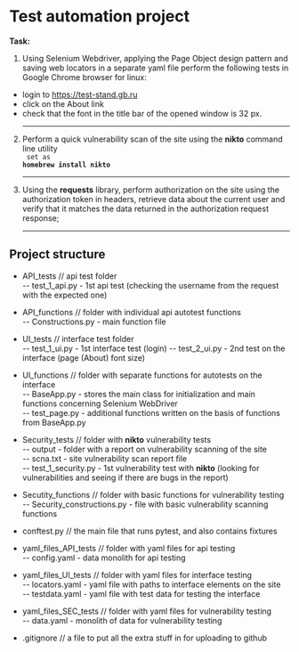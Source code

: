 # Test automation project<br>
<b>Task:</b><br>
1. Using Selenium Webdriver, applying the Page Object design pattern and saving web locators in a separate yaml file perform the following tests in Google Chrome browser for linux:
- login to https://test-stand.gb.ru
- click on the About link
- check that the font in the title bar of the opened window is 32 px.
<br><hr>
2. Perform a quick vulnerability scan of the site using the **nikto** command line utility<br>
<code> set as <b>homebrew install nikto</b> </code>
<br><hr>
3. Using the <b>requests</b> library, perform authorization on the site using the authorization token in headers, retrieve data about the current user and verify that it matches the data returned in the authorization request response;
<br><hr>

## Project structure
* API_tests // api test folder<br>
-- test_1_api.py - 1st api test (checking the username from the request with the expected one)

* API_functions // folder with individual api autotest functions<br>
-- Constructions.py - main function file

* UI_tests // interface test folder<br>
-- test_1_ui.py - 1st interface test (login)
-- test_2_ui.py - 2nd test on the interface (page (About) font size)

* UI_functions // folder with separate functions for autotests on the interface<br>
-- BaseApp.py - stores the main class for initialization and main functions concerning Selenium WebDriver<br>
-- test_page.py - additional functions written on the basis of functions from BaseApp.py

* Security_tests // folder with **nikto** vulnerability tests<br>
-- output - folder with a report on vulnerability scanning of the site<br>
-- scna.txt - site vulnerability scan report file<br>
-- test_1_security.py - 1st vulnerability test with **nikto** (looking for vulnerabilities and seeing if there are bugs in the report)


* Secutity_functions // folder with basic functions for vulnerability testing<br>
-- Security_constructions.py - file with basic vulnerability scanning functions


* conftest.py // the main file that runs pytest, and also contains fixtures<br>

* yaml_files_API_tests // folder with yaml files for api testing<br>
-- config.yaml - data monolith for api testing

* yaml_files_UI_tests // folder with yaml files for interface testing<br>
-- locators.yaml - yaml file with paths to interface elements on the site<br>
-- testdata.yaml - yaml file with test data for testing the interface

* yaml_files_SEC_tests // folder with yaml files for vulnerability testing<br>
-- data.yaml - monolith of data for vulnerability testing

* .gitignore // a file to put all the extra stuff in for uploading to github
